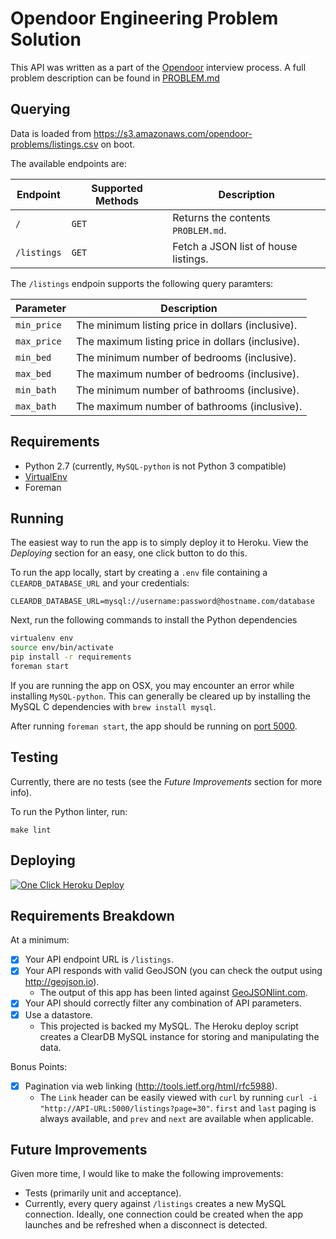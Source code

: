 # Opendoor Engineering Problem Solution

This API was written as a part of the [Opendoor](http://opendoor.com) interview process.  A full problem description can be found in [PROBLEM.md](PROBLEM.md)

## Querying

Data is loaded from https://s3.amazonaws.com/opendoor-problems/listings.csv on boot.

The available endpoints are:

| Endpoint    | Supported Methods | Description                             |
|-------------|-------------------|-----------------------------------------|
| `/`         | `GET`             | Returns the contents `PROBLEM.md`.      | 
| `/listings` | `GET`             | Fetch a JSON list of house listings.    |

The `/listings` endpoin supports the following query paramters:

| Parameter    | Description                                       |
|--------------|---------------------------------------------------|
| `min_price`  | The minimum listing price in dollars (inclusive). |
| `max_price`  | The maximum listing price in dollars (inclusive). |
| `min_bed`    | The minimum number of bedrooms (inclusive).       |
| `max_bed`    | The maximum number of bedrooms (inclusive).       |
| `min_bath`   | The minimum number of bathrooms (inclusive).      |
| `max_bath`   | The maximum number of bathrooms (inclusive).      |


## Requirements

 * Python 2.7 (currently, `MySQL-python` is not Python 3 compatible)
 * [VirtualEnv](http://docs.python-guide.org/en/latest/dev/virtualenvs/)
 * Foreman

## Running

The easiest way to run the app is to simply deploy it to Heroku.  View the *Deploying* section for an easy, one click button to do this.

To run the app locally, start by creating a `.env` file containing a `CLEARDB_DATABASE_URL` and your credentials:

```
CLEARDB_DATABASE_URL=mysql://username:password@hostname.com/database
```

Next, run the following commands to install the Python dependencies

```bash
virtualenv env
source env/bin/activate
pip install -r requirements
foreman start
```

If you are running the app on OSX, you may encounter an error while installing `MySQL-python`.  This can generally be cleared up by installing the MySQL C dependencies with `brew install mysql`.

After running `foreman start`, the app should be running on [port 5000](http://localhost:5000).

## Testing

Currently, there are no tests (see the *Future Improvements* section for more info).

To run the Python linter, run:

```
make lint
```

## Deploying

[![One Click Heroku Deploy](https://www.herokucdn.com/deploy/button.png)](https://heroku.com/deploy?template=https://github.com/amussey/opendoor-takehome-coding-challenge)

## Requirements Breakdown

At a minimum:
 - [X] Your API endpoint URL is `/listings`.
 - [X] Your API responds with valid GeoJSON (you can check the output using http://geojson.io).
     + The output of this app has been linted against [GeoJSONlint.com](http://geojsonlint.com).
 - [X] Your API should correctly filter any combination of API parameters.
 - [X] Use a datastore.
     + This projected is backed my MySQL.  The Heroku deploy script creates a ClearDB MySQL instance for storing and manipulating the data.

Bonus Points:
 - [X] Pagination via web linking (http://tools.ietf.org/html/rfc5988).
     + The `Link` header can be easily viewed with `curl` by running `curl -i "http://API-URL:5000/listings?page=30"`.  `first` and `last` paging is always available, and `prev` and `next` are available when applicable.

## Future Improvements

Given more time, I would like to make the following improvements:

 * Tests (primarily unit and acceptance).
 * Currently, every query against `/listings` creates a new MySQL connection.  Ideally, one connection could be created when the app launches and be refreshed when a disconnect is detected.
